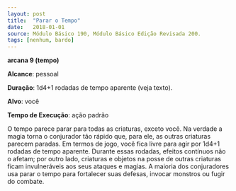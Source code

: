 ```yaml
---
layout: post
title:  "Parar o Tempo"
date:   2018-01-01
source: Módulo Básico 190, Módulo Básico Edição Revisada 200.
tags: [nenhum, bardo]
---
```


**arcana 9 (tempo)**

**Alcance**: pessoal

**Duração**: 1d4+1 rodadas de tempo aparente (veja texto).

**Alvo**: você

**Tempo de Execução**: ação padrão

O tempo parece parar para todas as criaturas, exceto você. Na verdade a magia torna o conjurador tão rápido que, para ele, as outras criaturas parecem paradas.
Em termos de jogo, você fica livre para agir por 1d4+1 rodadas de tempo aparente.
Durante essas rodadas, efeitos contínuos não o afetam; por outro lado, criaturas e objetos na posse de outras criaturas ficam invulneráveis aos seus ataques e magias.
A maioria dos conjuradores usa parar o tempo para fortalecer suas defesas, invocar monstros ou fugir do combate.
